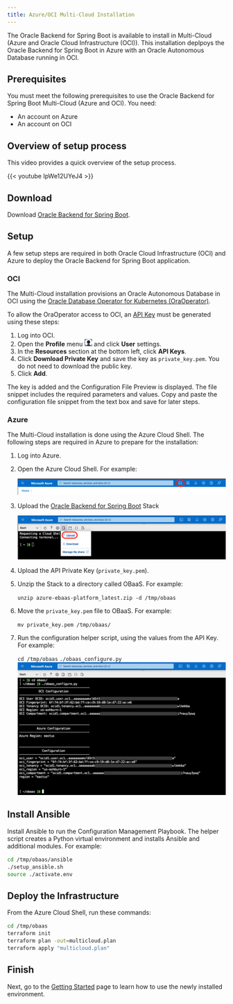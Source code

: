 ```yaml
---
title: Azure/OCI Multi-Cloud Installation
---
```


The Oracle Backend for Spring Boot is available to install in Multi-Cloud (Azure and Oracle Cloud Infrastructure (OCI)).  This installation deplpoys the Oracle Backend for Spring Boot in Azure with an Oracle Autonomous Database running in OCI.

## Prerequisites

You must meet the following prerequisites to use the Oracle Backend for Spring Boot Multi-Cloud (Azure and OCI). You need:

* An account on Azure
* An account on OCI

## Overview of setup process

This video provides a quick overview of the setup process.

{{< youtube IpWe12UYeJ4 >}}

## Download

Download [Oracle Backend for Spring Boot](https://github.com/oracle/microservices-datadriven/releases/download/OBAAS-1.0.0/azure-ebaas-platform_latest.zip).

## Setup

A few setup steps are required in both Oracle Cloud Infrastructure (OCI) and Azure to deploy the Oracle Backend for Spring Boot application.

### OCI

The Multi-Cloud installation provisions an Oracle Autonomous Database in OCI using the [Oracle Database Operator for Kubernetes (OraOperator)](https://github.com/oracle/oracle-database-operator).  

To allow the OraOperator access to OCI, an [API Key](https://docs.oracle.com/en-us/iaas/Content/API/Concepts/apisigningkey.htm) must be generated using these steps:

1. Log into OCI.
2. Open the **Profile** menu ![User Profile Menu](userprofilemenu.png) and click **User** settings.
3. In the **Resources** section at the bottom left, click **API Keys**.
4. Click **Download Private Key** and save the key as `private_key.pem`. You do not need to download the public key.
5. Click **Add**.

The key is added and the Configuration File Preview is displayed. The file snippet includes the required parameters and values. Copy and paste the configuration file snippet from the text box and save for later steps.

### Azure

The Multi-Cloud installation is done using the Azure Cloud Shell.  The following steps are required in Azure to prepare for the installation:

1. Log into Azure.

2. Open the Azure Cloud Shell. For example:

   ![Azure Cloud Shell Icon](AzureCloudShellIcon.png)
   
3. Upload the [Oracle Backend for Spring Boot](https://github.com/oracle/microservices-datadriven/releases/download/OBAAS-1.0.0/azure-ebaas-platform_latest.zip) Stack

   ![Azure Upload](AzureUpload.png)
   
4. Upload the API Private Key (`private_key.pem`).

5. Unzip the Stack to a directory called OBaaS. For example:

   `unzip azure-ebaas-platform_latest.zip -d /tmp/obaas`
	
6. Move the `private_key.pem` file to OBaaS. For example:

   `mv private_key.pem /tmp/obaas/`
   
7. Run the configuration helper script, using the values from the API Key. For example:

   `cd /tmp/obaas`
   `./obaas_configure.py`
   ![Azure Configure](AzureConfigure.png)

## Install Ansible

Install Ansible to run the Configuration Management Playbook.  The helper script creates a Python virtual environment and installs Ansible and additional modules. For example:

```bash
cd /tmp/obaas/ansible
./setup_ansible.sh
source ./activate.env
```

## Deploy the Infrastructure

From the Azure Cloud Shell, run these commands:

```bash
cd /tmp/obaas
terraform init
terraform plan -out=multicloud.plan
terraform apply "multicloud.plan"
```

## Finish

Next, go to the [Getting Started](../getting-started/) page to learn how to use the newly installed environment.
